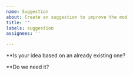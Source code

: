 ```yaml
---
name: Suggestion
about: Create an suggestion to improve the mod
title: ''
labels: suggestion
assignees: ''

---
```


**Is your idea based on an already existing one?




**Do we need it?





